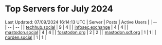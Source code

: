 # Top Servers for July 2024
Last Updated: 07/09/2024 16:14:13 UTC
| Server | Posts | Active Users |
| -- | -- | -- |
| [techhub.social](https://techhub.social/tags/PowerShell) | 9 | 4 |
| [infosec.exchange](https://infosec.exchange/tags/PowerShell) | 4 | 4 |
| [mastodon.social](https://mastodon.social/tags/PowerShell) | 4 | 4 |
| [fosstodon.org](https://fosstodon.org/tags/PowerShell) | 2 | 2 |
| [mastodon.sdf.org](https://mastodon.sdf.org/tags/PowerShell) | 1 | 1 |
| [norden.social](https://norden.social/tags/PowerShell) | 1 | 1 |
